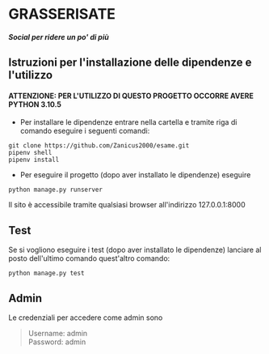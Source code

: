 # GRASSERISATE
##### Social per ridere un po' di più



## Istruzioni per l'installazione delle dipendenze e l'utilizzo
#### ATTENZIONE: PER L'UTILIZZO DI QUESTO PROGETTO OCCORRE AVERE PYTHON 3.10.5
- Per installare le dipendenze entrare nella cartella e tramite riga di comando eseguire i seguenti comandi:
```
git clone https://github.com/Zanicus2000/esame.git
pipenv shell
pipenv install
```
- Per eseguire il progetto (dopo aver installato le dipendenze) eseguire
```
python manage.py runserver
```

Il sito è accessibile tramite qualsiasi browser all'indirizzo 127.0.0.1:8000

## Test
Se si vogliono eseguire i test (dopo aver installato le dipendenze) lanciare al posto dell'ultimo comando quest'altro comando:
```
python manage.py test
```

## Admin
Le credenziali per accedere come admin sono
> Username: admin <br />
> Password: admin

